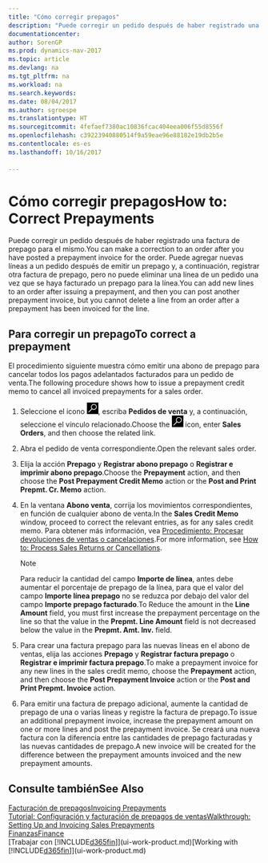 ```yaml
---
title: "Cómo corregir prepagos"
description: "Puede corregir un pedido después de haber registrado una factura de prepago para el mismo. Puede agregar nuevas líneas a un pedido después de emitir un prepago y, a continuación, registrar otra factura de prepago, pero no puede eliminar una línea de un pedido una vez que se haya facturado un prepago para la línea."
documentationcenter: 
author: SorenGP
ms.prod: dynamics-nav-2017
ms.topic: article
ms.devlang: na
ms.tgt_pltfrm: na
ms.workload: na
ms.search.keywords: 
ms.date: 08/04/2017
ms.author: sgroespe
ms.translationtype: HT
ms.sourcegitcommit: 4fefaef7380ac10836fcac404eea006f55d8556f
ms.openlocfilehash: c39223940880514f9a59eae96e88182e19db2b5e
ms.contentlocale: es-es
ms.lasthandoff: 10/16/2017

---
```

# <a name="how-to-correct-prepayments"></a><span data-ttu-id="1630e-104">Cómo corregir prepagos</span><span class="sxs-lookup"><span data-stu-id="1630e-104">How to: Correct Prepayments</span></span>
<span data-ttu-id="1630e-105">Puede corregir un pedido después de haber registrado una factura de prepago para el mismo.</span><span class="sxs-lookup"><span data-stu-id="1630e-105">You can make a correction to an order after you have posted a prepayment invoice for the order.</span></span> <span data-ttu-id="1630e-106">Puede agregar nuevas líneas a un pedido después de emitir un prepago y, a continuación, registrar otra factura de prepago, pero no puede eliminar una línea de un pedido una vez que se haya facturado un prepago para la línea.</span><span class="sxs-lookup"><span data-stu-id="1630e-106">You can add new lines to an order after issuing a prepayment, and then you can post another prepayment invoice, but you cannot delete a line from an order after a prepayment has been invoiced for the line.</span></span>  

## <a name="to-correct-a-prepayment"></a><span data-ttu-id="1630e-107">Para corregir un prepago</span><span class="sxs-lookup"><span data-stu-id="1630e-107">To correct a prepayment</span></span>
<span data-ttu-id="1630e-108">El procedimiento siguiente muestra cómo emitir una abono de prepago para cancelar todos los pagos adelantados facturados para un pedido de venta.</span><span class="sxs-lookup"><span data-stu-id="1630e-108">The following procedure shows how to issue a prepayment credit memo to cancel all invoiced prepayments for a sales order.</span></span>  
1. <span data-ttu-id="1630e-109">Seleccione el icono ![Buscar página o informe](media/ui-search/search_small.png "icono Buscar página o informe"), escriba **Pedidos de venta** y, a continuación, seleccione el vínculo relacionado.</span><span class="sxs-lookup"><span data-stu-id="1630e-109">Choose the ![Search for Page or Report](media/ui-search/search_small.png "Search for Page or Report icon") icon, enter **Sales Orders**, and then choose the related link.</span></span>  
2. <span data-ttu-id="1630e-110">Abra el pedido de venta correspondiente.</span><span class="sxs-lookup"><span data-stu-id="1630e-110">Open the relevant sales order.</span></span>
3. <span data-ttu-id="1630e-111">Elija la acción **Prepago** y **Registrar abono prepago** o **Registrar e imprimir abono prepago**.</span><span class="sxs-lookup"><span data-stu-id="1630e-111">Choose the **Prepayment** action, and then choose the **Post Prepayment Credit Memo** action or the **Post and Print Prepmt. Cr. Memo** action.</span></span>  
4. <span data-ttu-id="1630e-112">En la ventana **Abono venta**, corrija los movimientos correspondientes, en función de cualquier abono de venta.</span><span class="sxs-lookup"><span data-stu-id="1630e-112">In the **Sales Credit Memo** window, proceed to correct the relevant entries, as for any sales credit memo.</span></span> <span data-ttu-id="1630e-113">Para obtener más información, vea [Procedimiento: Procesar devoluciones de ventas o cancelaciones](sales-how-process-sales-returns-cancellations.md).</span><span class="sxs-lookup"><span data-stu-id="1630e-113">For more information, see [How to: Process Sales Returns or Cancellations](sales-how-process-sales-returns-cancellations.md).</span></span>     

    > [!NOTE]  
    > <span data-ttu-id="1630e-114">Para reducir la cantidad del campo **Importe de línea**, antes debe aumentar el porcentaje de prepago de la línea, para que el valor del campo **Importe línea prepago** no se reduzca por debajo del valor del campo **Importe prepago facturado**.</span><span class="sxs-lookup"><span data-stu-id="1630e-114">To Reduce the amount in the **Line Amount** field, you must first increase the prepayment percentage on the line so that the value in the **Prepmt. Line Amount** field is not decreased below the value in the **Prepmt. Amt. Inv.** field.</span></span>

5. <span data-ttu-id="1630e-115">Para crear una factura prepago para las nuevas líneas en el abono de ventas, elija las acciones **Prepago** y **Registrar factura prepago** o **Registrar e imprimir factura prepago**.</span><span class="sxs-lookup"><span data-stu-id="1630e-115">To make a prepayment invoice for any new lines in the sales credit memo, choose the **Prepayment** action, and then choose the **Post Prepayment Invoice** action or the **Post and Print Prepmt. Invoice** action.</span></span>  
6. <span data-ttu-id="1630e-116">Para emitir una factura de prepago adicional, aumente la cantidad de prepago de una o varias líneas y registre la factura de prepago.</span><span class="sxs-lookup"><span data-stu-id="1630e-116">To issue an additional prepayment invoice, increase the prepayment amount on one or more lines and post the prepayment invoice.</span></span> <span data-ttu-id="1630e-117">Se creará una nueva factura con la diferencia entre las cantidades de prepago facturadas y las nuevas cantidades de prepago.</span><span class="sxs-lookup"><span data-stu-id="1630e-117">A new invoice will be created for the difference between the prepayment amounts invoiced and the new prepayment amounts.</span></span>  

## <a name="see-also"></a><span data-ttu-id="1630e-118">Consulte también</span><span class="sxs-lookup"><span data-stu-id="1630e-118">See Also</span></span>  
[<span data-ttu-id="1630e-119">Facturación de prepagos</span><span class="sxs-lookup"><span data-stu-id="1630e-119">Invoicing Prepayments</span></span>](finance-invoice-prepayments.md)  
[<span data-ttu-id="1630e-120">Tutorial: Configuración y facturación de prepagos de ventas</span><span class="sxs-lookup"><span data-stu-id="1630e-120">Walkthrough: Setting Up and Invoicing Sales Prepayments</span></span>](walkthrough-setting-up-and-invoicing-sales-prepayments.md)  
[<span data-ttu-id="1630e-121">Finanzas</span><span class="sxs-lookup"><span data-stu-id="1630e-121">Finance</span></span>](finance.md)  
<span data-ttu-id="1630e-122">[Trabajar con [!INCLUDE[d365fin](includes/d365fin_md.md)]](ui-work-product.md)</span><span class="sxs-lookup"><span data-stu-id="1630e-122">[Working with [!INCLUDE[d365fin](includes/d365fin_md.md)]](ui-work-product.md)</span></span>

